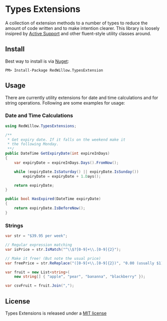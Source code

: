 # Types Extensions

A collection of extension methods to a number of types to reduce the amount of code written and to make intention clearer. This library is loosely insipred by [Active Support](https://github.com/rails/rails/tree/master/activesupport) and other fluent-style utility classes around.

## Install

Best way to install is via [Nuget](https://nuget.org):

```
PM> Install-Package RedWillow.TypesExtension
```

## Usage

There are currently utility extensions for date and time calculations and for string operations. Following are some examples for usage:

### Date and Time Calculations

```C#
using RedWillow.TypesExtensions;

/**
 * Get expiry date. If it falls on the weekend make it
 * the following Monday.
 **/
public DateTime GetExpiryDate(int expireInDays)
{
    var expiryDate = expireInDays.Days().FromNow();

    while (expiryDate.IsSaturday() || expiryDate.IsSunday())
        expiryDate = expiryDate + 1.Days();

    return expiryDate;
}

public bool HasExpired(DateTime expiryDate)
{
    return expiryDate.IsBeforeNow();
}
```

### Strings

```C#
var str = "$39.95 per week";

// Regular expression matching
var isPrice = str.IsMatch("^\\$?[0-9]+\\.[0-9]{2}");

// Make it free! (But note the usual price)
var freePrice = str.ReReplace("([0-9]+\\.[0-9]{2})", "0.00 (usually $1)");

var fruit = new List<string>(
    new string[] { "apple", "pear", "bananna", "blackberry" });

var csvFruit = fruit.Join(",");
```

## License

Types Extensions is released under a [MIT license](http://opensource.org/licenses/MIT)
